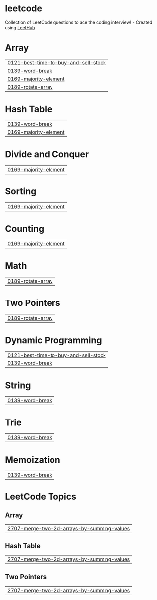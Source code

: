 # leetcode
Collection of LeetCode questions to ace the coding interview! - Created using [LeetHub](https://github.com/QasimWani/LeetHub)


# Array
|  |
| ------- |
| [0121-best-time-to-buy-and-sell-stock](https://github.com/icealtria/leetcode/tree/master/0121-best-time-to-buy-and-sell-stock) |
| [0139-word-break](https://github.com/icealtria/leetcode/tree/master/0139-word-break) |
| [0169-majority-element](https://github.com/icealtria/leetcode/tree/master/0169-majority-element) |
| [0189-rotate-array](https://github.com/icealtria/leetcode/tree/master/0189-rotate-array) |
# Hash Table
|  |
| ------- |
| [0139-word-break](https://github.com/icealtria/leetcode/tree/master/0139-word-break) |
| [0169-majority-element](https://github.com/icealtria/leetcode/tree/master/0169-majority-element) |
# Divide and Conquer
|  |
| ------- |
| [0169-majority-element](https://github.com/icealtria/leetcode/tree/master/0169-majority-element) |
# Sorting
|  |
| ------- |
| [0169-majority-element](https://github.com/icealtria/leetcode/tree/master/0169-majority-element) |
# Counting
|  |
| ------- |
| [0169-majority-element](https://github.com/icealtria/leetcode/tree/master/0169-majority-element) |
# Math
|  |
| ------- |
| [0189-rotate-array](https://github.com/icealtria/leetcode/tree/master/0189-rotate-array) |
# Two Pointers
|  |
| ------- |
| [0189-rotate-array](https://github.com/icealtria/leetcode/tree/master/0189-rotate-array) |
# Dynamic Programming
|  |
| ------- |
| [0121-best-time-to-buy-and-sell-stock](https://github.com/icealtria/leetcode/tree/master/0121-best-time-to-buy-and-sell-stock) |
| [0139-word-break](https://github.com/icealtria/leetcode/tree/master/0139-word-break) |
# String
|  |
| ------- |
| [0139-word-break](https://github.com/icealtria/leetcode/tree/master/0139-word-break) |
# Trie
|  |
| ------- |
| [0139-word-break](https://github.com/icealtria/leetcode/tree/master/0139-word-break) |
# Memoization
|  |
| ------- |
| [0139-word-break](https://github.com/icealtria/leetcode/tree/master/0139-word-break) |
<!---LeetCode Topics Start-->
# LeetCode Topics
## Array
|  |
| ------- |
| [2707-merge-two-2d-arrays-by-summing-values](https://github.com/icealtria/leetcode/tree/master/2707-merge-two-2d-arrays-by-summing-values) |
## Hash Table
|  |
| ------- |
| [2707-merge-two-2d-arrays-by-summing-values](https://github.com/icealtria/leetcode/tree/master/2707-merge-two-2d-arrays-by-summing-values) |
## Two Pointers
|  |
| ------- |
| [2707-merge-two-2d-arrays-by-summing-values](https://github.com/icealtria/leetcode/tree/master/2707-merge-two-2d-arrays-by-summing-values) |
<!---LeetCode Topics End-->